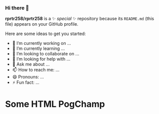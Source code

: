 ### Hi there 👋

**rprtr258/rprtr258** is a ✨ _special_ ✨ repository because its `README.md` (this file) appears on your GitHub profile.

Here are some ideas to get you started:

- 🔭 I’m currently working on ...
- 🌱 I’m currently learning ...
- 👯 I’m looking to collaborate on ...
- 🤔 I’m looking for help with ...
- 💬 Ask me about ...
- 📫 How to reach me: ...
- 😄 Pronouns: ...
- ⚡ Fun fact: ...

<!-- prettier-ignore-start -->
<!-- markdownlint-disable -->

<h1>Some HTML PogChamp</h1>

<!-- markdownlint-enable -->
<!-- prettier-ignore-end -->
